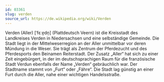 ```yaml
---
id: 03361
slug: verden
source_url: https://de.wikipedia.org/wiki/Verden
---
```


Verden (Aller) [ˈfɛːɐ̯dn̩] (Plattdeutsch Veern) ist die Kreisstadt des Landkreises Verden in Niedersachsen und eine selbständige Gemeinde. Die Stadt liegt in der Mittelweserregion an der Aller unmittelbar vor deren Mündung in die Weser. Sie trägt als Zentrum der Pferdezucht und des Pferdesports den Beinamen Reiterstadt. Der Zusatz „Aller“ hat sich zu einer Zeit eingebürgert, in der im deutschsprachigen Raum für die französische Stadt Verdun ebenfalls der Name „Verden“ gebräuchlich war. Der Stadtname stammt von „Furt“ oder „Fähre“. Die Stadt lag günstig an einer Furt durch die Aller, nahe einer wichtigen Handelsstraße.
